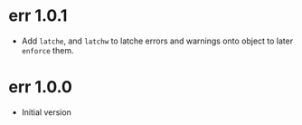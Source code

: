 # err 1.0.1

- Add `latche`, and `latchw` to latche errors and warnings onto object to later `enforce` them.

# err 1.0.0

* Initial version
